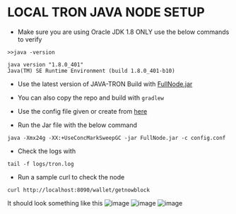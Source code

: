 # LOCAL TRON JAVA NODE SETUP

- Make sure you are using Oracle JDK 1.8 ONLY
use the below commands to verify
```
>>java -version

java version "1.8.0_401"
Java(TM) SE Runtime Environment (build 1.8.0_401-b10)
```

- Use the latest version of JAVA-TRON Build with [FullNode.jar
](https://github.com/tronprotocol/java-tron/releases/tag/GreatVoyage-v4.7.5)
- You can also copy the repo and build with ```gradlew```
- Use the config file given or create from [here](https://github.com/tronprotocol/tron-deployment)

- Run the Jar file with the below command
```
java -Xmx24g -XX:+UseConcMarkSweepGC -jar FullNode.jar -c config.conf
```
- Check the logs with
```
tail -f logs/tron.log                                                
```
- Run a sample curl to check the node 
```
curl http://localhost:8090/wallet/getnowblock
```

It should look something like this
![image](https://github.com/SugamKuber/tron-basic-node-api/assets/86460476/8ce2dcc5-55ea-45ef-aa8a-273340ba3b07)
![image](https://github.com/SugamKuber/tron-basic-node-api/assets/86460476/4288eb96-174c-4ece-9f4a-691c1b174588)
![image](https://github.com/SugamKuber/tron-basic-node-api/assets/86460476/f8665570-fe30-411f-bb65-1e53289c6983)



